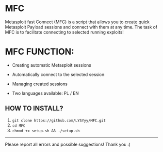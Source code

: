# MFC

Metasploit fast Connect (MFC) is a script that allows you to create quick Metasploit Payload sessions and connect with them at any time. The task of MFC is to facilitate connecting to selected running exploits!

# MFC FUNCTION:

- Creating automatic Metasploit sessions

- Automatically connect to the selected session

- Managing created sessions

- Two languages available: PL / EN


## HOW TO INSTALL?

1. ```git clone https://github.com/LYSYyy/MFC.git```
2. ```cd MFC```
3. ```chmod +x setup.sh && ./setup.sh```

---------------------------------------------------------------

Please report all errors and possible suggestions!
Thank you :)
